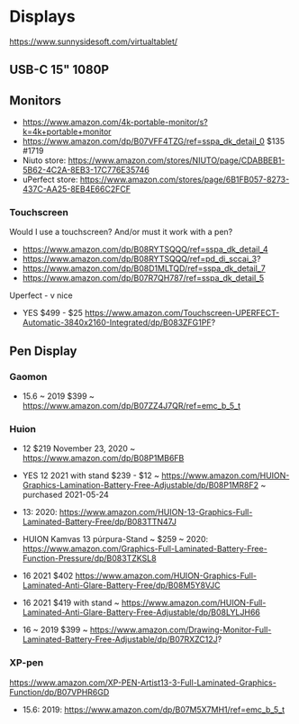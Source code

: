 # Displays

https://www.sunnysidesoft.com/virtualtablet/

## USB-C 15" 1080P

## Monitors

* https://www.amazon.com/4k-portable-monitor/s?k=4k+portable+monitor
* https://www.amazon.com/dp/B07VFF4TZG/ref=sspa_dk_detail_0 $135 #1719
* Niuto store: https://www.amazon.com/stores/NIUTO/page/CDABBEB1-5B62-4C2A-8EB3-17C776E35746
* uPerfect store: https://www.amazon.com/stores/page/6B1FB057-8273-437C-AA25-8EB4E66C2FCF

### Touchscreen

Would I use a touchscreen? And/or must it work with a pen?

* https://www.amazon.com/dp/B08RYTSQQQ/ref=sspa_dk_detail_4
* https://www.amazon.com/dp/B08RYTSQQQ/ref=pd_di_sccai_3?
* https://www.amazon.com/dp/B08D1MLTQD/ref=sspa_dk_detail_7
* https://www.amazon.com/dp/B07R7QH787/ref=sspa_dk_detail_5


Uperfect - v nice

* YES $499 - $25 https://www.amazon.com/Touchscreen-UPERFECT-Automatic-3840x2160-Integrated/dp/B083ZFG1PF?

## Pen Display

### Gaomon

* 15.6 ~ 2019 $399 ~ https://www.amazon.com/dp/B07ZZ4J7QR/ref=emc_b_5_t

### Huion

* 12 $219 November 23, 2020 ~ https://www.amazon.com/dp/B08P1MB6FB
* YES 12 2021 with stand $239 - $12 ~ https://www.amazon.com/HUION-Graphics-Lamination-Battery-Free-Adjustable/dp/B08P1MR8F2 ~ purchased 2021-05-24

* 13: 2020: https://www.amazon.com/HUION-13-Graphics-Full-Laminated-Battery-Free/dp/B083TTN47J
* HUION Kamvas 13 púrpura-Stand ~ $259 ~ 2020: https://www.amazon.com/Graphics-Full-Laminated-Battery-Free-Function-Pressure/dp/B083TZKSL8


* 16 2021 $402 https://www.amazon.com/HUION-Graphics-Full-Laminated-Anti-Glare-Battery-Free/dp/B08M5Y8VJC
* 16 2021 $419 with stand ~ https://www.amazon.com/HUION-Full-Laminated-Anti-Glare-Battery-Free-Adjustable/dp/B08LYLJH66
* 16 ~ 2019 $399 ~ https://www.amazon.com/Drawing-Monitor-Full-Laminated-Battery-Free-Adjustable/dp/B07RXZC12J?


### XP-pen

https://www.amazon.com/XP-PEN-Artist13-3-Full-Laminated-Graphics-Function/dp/B07VPHR6GD
* 15.6: 2019: https://www.amazon.com/dp/B07M5X7MH1/ref=emc_b_5_t